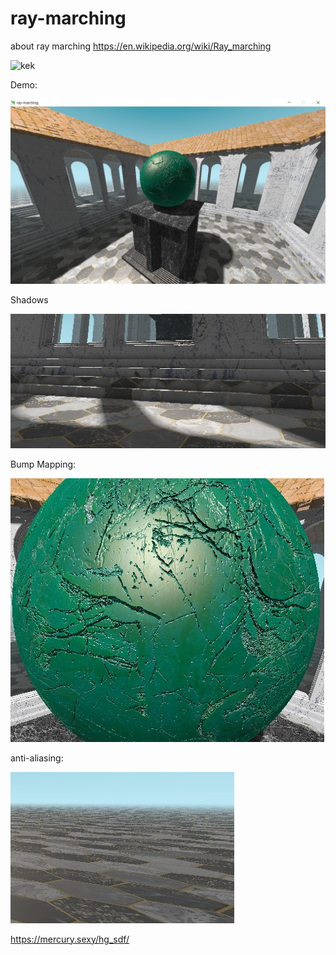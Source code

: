 # ray-marching

about ray marching https://en.wikipedia.org/wiki/Ray_marching

![kek](https://michaelwalczyk.com/assets/img/blog/ray-marching/complete-shader.gif)

Demo:

![demo](readme/screenshot.jpg)

Shadows

![demo](readme/shadows.jpg)

Bump Mapping:

![demo](readme/bumpmapping.jpg)

anti-aliasing:

![demo](readme/AAx4.jpg)


https://mercury.sexy/hg_sdf/
